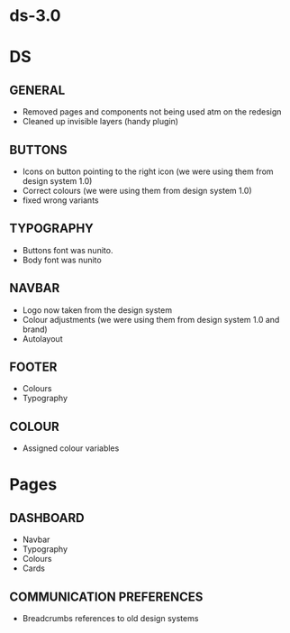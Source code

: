 # ds-3.0

# DS

## GENERAL
- Removed pages and components not being used atm on the redesign
- Cleaned up invisible layers (handy plugin)

## BUTTONS
- Icons on button pointing to the right icon (we were using them from design system 1.0)
- Correct colours (we were using them from design system 1.0)
- fixed wrong variants

## TYPOGRAPHY
- Buttons font was nunito.
- Body font was nunito

## NAVBAR
- Logo now taken from the design system
- Colour adjustments (we were using them from design system 1.0 and brand)
- Autolayout

## FOOTER
- Colours
- Typography

## COLOUR
- Assigned colour variables


# Pages

## DASHBOARD
- Navbar
- Typography
- Colours
- Cards

## COMMUNICATION PREFERENCES
- Breadcrumbs references to old design systems

